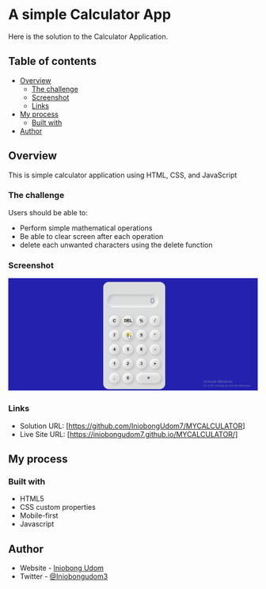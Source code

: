 

# A simple Calculator App


Here is the solution to the Calculator Application. 

## Table of contents

- [Overview](#overview)
  - [The challenge](#the-challenge)
  - [Screenshot](#screenshot)
  - [Links](#links)
- [My process](#my-process)
  - [Built with](#built-with)
- [Author](#author)

## Overview

This is simple calculator application using HTML, CSS, and JavaScript
### The challenge

Users should be able to:

- Perform simple mathematical operations 
- Be able to clear screen after each operation
- delete each unwanted characters using the delete function


### Screenshot

![](https://github.com/IniobongUdom7/MYCALCULATOR/blob/master/newgif.gif)

### Links

- Solution URL: [https://github.com/IniobongUdom7/MYCALCULATOR]
- Live Site URL: [https://iniobongudom7.github.io/MYCALCULATOR/]

## My process

### Built with

-  HTML5
- CSS custom properties
- Mobile-first
- Javascript


## Author

- Website - [Iniobong Udom](https://github.com/IniobongUdom7/Personal-Website)
- Twitter - [@Iniobongudom3](https://twitter.com/@Iniobongudom3)
